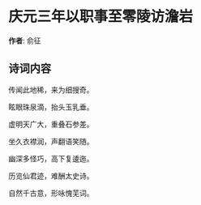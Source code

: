 # 庆元三年以职事至零陵访澹岩

**作者**: 俞征

## 诗词内容

传闻此地稀，来为细搜奇。

眩眼珠泉滴，抬头玉乳垂。

虚明天广大，重叠石参差。

坐久衣襟润，声翻语笑随。

幽深多怪巧，高下复逶迤。

历览仙君迹，难酬太史诗。

自然千古意，形咏愧芜词。

